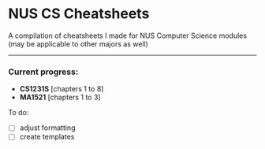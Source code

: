 # NUS CS Cheatsheets
A compilation of cheatsheets I made for NUS Computer Science modules (may be applicable to other majors as well) 

---

### Current progress: 
* **CS1231S** [chapters 1 to 8]
* **MA1521** [chapters 1 to 3]


To do:
- [ ] adjust formatting
- [ ] create templates
